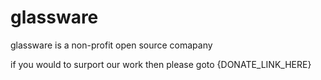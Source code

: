 # glassware

glassware is a non-profit open source comapany

if you would to surport our work then please goto {DONATE_LINK_HERE}
